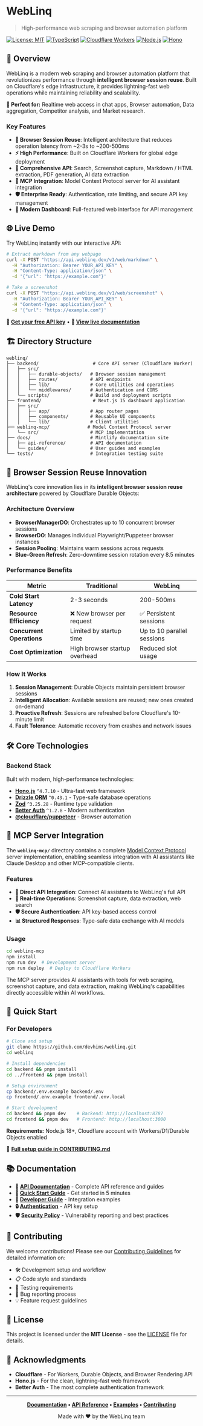 # WebLinq

> High-performance web scraping and browser automation platform

[![License: MIT](https://img.shields.io/badge/License-MIT-yellow.svg)](https://opensource.org/licenses/MIT)
[![TypeScript](https://img.shields.io/badge/TypeScript-5.8-blue)](https://www.typescriptlang.org/)
[![Cloudflare Workers](https://img.shields.io/badge/Cloudflare-Workers-orange)](https://workers.cloudflare.com/)
[![Node.js](https://img.shields.io/badge/Node.js-18+-green)](https://nodejs.org/)
[![Hono](https://img.shields.io/badge/Hono-4.7-orange)](https://hono.dev/)

## 🚀 Overview

WebLinq is a modern web scraping and browser automation platform that revolutionizes performance through **intelligent browser session reuse**. Built on Cloudflare's edge infrastructure, it provides lightning-fast web operations while maintaining reliability and scalability.

**🎯 Perfect for:** Realtime web access in chat apps, Browser automation, Data aggregation, Competitor analysis, and Market research.

### Key Features

- **🔄 Browser Session Reuse**: Intelligent architecture that reduces operation latency from ~2-3s to ~200-500ms
- **⚡ High Performance**: Built on Cloudflare Workers for global edge deployment
- **🎯 Comprehensive API**: Search, Screenshot capture, Markdown / HTML extraction, PDF generation, AI data extraction
- **🔧 MCP Integration**: Model Context Protocol server for AI assistant integration
- **🛡️ Enterprise Ready**: Authentication, rate limiting, and secure API key management
- **📱 Modern Dashboard**: Full-featured web interface for API management

## 🌐 Live Demo

Try WebLinq instantly with our interactive API:

```bash
# Extract markdown from any webpage
curl -X POST "https://api.weblinq.dev/v1/web/markdown" \
  -H "Authorization: Bearer YOUR_API_KEY" \
  -H "Content-Type: application/json" \
  -d '{"url": "https://example.com"}'

# Take a screenshot
curl -X POST "https://api.weblinq.dev/v1/web/screenshot" \
  -H "Authorization: Bearer YOUR_API_KEY" \
  -H "Content-Type: application/json" \
  -d '{"url": "https://example.com"}'
```

**🔗 [Get your free API key](https://weblinq.dev/dashboard/api-keys)** • **📖 [View live documentation](https://docs.weblinq.dev)**

## 🏗️ Directory Structure

```
weblinq/
├── backend/                    # Core API server (Cloudflare Worker)
│   ├── src/
│   │   ├── durable-objects/   # Browser session management
│   │   ├── routes/            # API endpoints
│   │   ├── lib/               # Core utilities and operations
│   │   └── middlewares/       # Authentication and CORS
│   └── scripts/               # Build and deployment scripts
├── frontend/                   # Next.js 15 dashboard application
│   ├── src/
│   │   ├── app/               # App router pages
│   │   ├── components/        # Reusable UI components
│   │   └── lib/               # Client utilities
├── weblinq-mcp/              # Model Context Protocol server
│   └── src/                   # MCP implementation
├── docs/                      # Mintlify documentation site
│   ├── api-reference/         # API documentation
│   └── guides/                # User guides and examples
└── tests/                     # Integration testing suite
```

## 🔄 Browser Session Reuse Innovation

WebLinq's core innovation lies in its **intelligent browser session reuse architecture** powered by Cloudflare Durable Objects:

### Architecture Overview

- **BrowserManagerDO**: Orchestrates up to 10 concurrent browser sessions
- **BrowserDO**: Manages individual Playwright/Puppeteer browser instances
- **Session Pooling**: Maintains warm sessions across requests
- **Blue-Green Refresh**: Zero-downtime session rotation every 8.5 minutes

### Performance Benefits

| Metric                    | Traditional                   | WebLinq                    |
| ------------------------- | ----------------------------- | -------------------------- |
| **Cold Start Latency**    | 2-3 seconds                   | 200-500ms                  |
| **Resource Efficiency**   | ❌ New browser per request    | ✅ Persistent sessions     |
| **Concurrent Operations** | Limited by startup time       | Up to 10 parallel sessions |
| **Cost Optimization**     | High browser startup overhead | Reduced slot usage         |

### How It Works

1. **Session Management**: Durable Objects maintain persistent browser sessions
2. **Intelligent Allocation**: Available sessions are reused; new ones created on-demand
3. **Proactive Refresh**: Sessions are refreshed before Cloudflare's 10-minute limit
4. **Fault Tolerance**: Automatic recovery from crashes and network issues

## 🛠️ Core Technologies

### Backend Stack

Built with modern, high-performance technologies:

- **[Hono.js](https://hono.dev/)** `^4.7.10` - Ultra-fast web framework
- **[Drizzle ORM](https://orm.drizzle.team/)** `^0.43.1` - Type-safe database operations
- **[Zod](https://zod.dev/)** `^3.25.28` - Runtime type validation
- **[Better Auth](https://better-auth.com/)** `^1.2.8` - Modern authentication
- **[@cloudflare/puppeteer](https://github.com/cloudflare/puppeteer)** - Browser automation

## 🔌 MCP Server Integration

The **`weblinq-mcp/`** directory contains a complete [Model Context Protocol](https://modelcontextprotocol.io/) server implementation, enabling seamless integration with AI assistants like Claude Desktop and other MCP-compatible clients.

### Features

- **🔗 Direct API Integration**: Connect AI assistants to WebLinq's full API
- **🔄 Real-time Operations**: Screenshot capture, data extraction, web search
- **🛡️ Secure Authentication**: API key-based access control
- **📊 Structured Responses**: Type-safe data exchange with AI models

### Usage

```bash
cd weblinq-mcp
npm install
npm run dev  # Development server
npm run deploy  # Deploy to Cloudflare Workers
```

The MCP server provides AI assistants with tools for web scraping, screenshot capture, and data extraction, making WebLinq's capabilities directly accessible within AI workflows.

## 🚀 Quick Start

### For Developers

```bash
# Clone and setup
git clone https://github.com/devhims/weblinq.git
cd weblinq

# Install dependencies
cd backend && pnpm install
cd ../frontend && pnpm install

# Setup environment
cp backend/.env.example backend/.env
cp frontend/.env.example frontend/.env.local

# Start development
cd backend && pnpm dev    # Backend: http://localhost:8787
cd frontend && pnpm dev   # Frontend: http://localhost:3000
```

**Requirements:** Node.js 18+, Cloudflare account with Workers/D1/Durable Objects enabled

📖 **[Full setup guide in CONTRIBUTING.md](CONTRIBUTING.md)**

## 📚 Documentation

- **📖 [API Documentation](./docs/)** - Complete API reference and guides
- **🚀 [Quick Start Guide](./docs/getting-started/quickstart.mdx)** - Get started in 5 minutes
- **🔧 [Developer Guide](./docs/guides/examples.mdx)** - Integration examples
- **🔒 [Authentication](./docs/getting-started/authentication.mdx)** - API key setup
- **🛡️ [Security Policy](./SECURITY.md)** - Vulnerability reporting and best practices

## 🤝 Contributing

We welcome contributions! Please see our [Contributing Guidelines](CONTRIBUTING.md) for detailed information on:

- 🛠️ Development setup and workflow
- 📋 Code style and standards
- 🧪 Testing requirements
- 🐛 Bug reporting process
- 💡 Feature request guidelines

## 📄 License

This project is licensed under the **MIT License** - see the [LICENSE](./LICENSE) file for details.

## 🙏 Acknowledgments

- **Cloudflare** - For Workers, Durable Objects, and Browser Rendering API
- **Hono.js** - For the clean, lightning-fast web framework
- **Better Auth** - The most complete authentication framework

---

<div align="center">

**[Documentation](./docs/) • [API Reference](./docs/api-reference/) • [Examples](./docs/guides/examples.mdx) • [Contributing](CONTRIBUTING.md)**

Made with ❤️ by the WebLinq team

</div>
